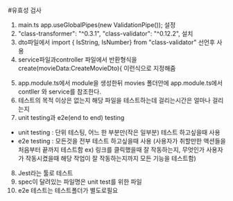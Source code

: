 #유효성 검사

1. main.ts app.useGlobalPipes(new ValidationPipe()); 설정
2. "class-transformer": "^0.3.1",
   "class-validator": "^0.12.2",
   설치
3. dto파일에서 import { IsString, IsNumber} from "class-validator" 선언후 사용
4. service파일과controller 파일에서 반환형식을 create(movieData:CreateMovieDto){ 이런식으로 지정해줌

<!-- main module파일에선 정말 중요한 것만 controller와 service를 사용함 아니면 movie를 따로 import해서 사용(componets를 나눠서 index.js로 호출하는것과 같음) -->

5. app.module.ts에서 module을 생성한뒤 movies 폴더안에 app.module.ts에서 contller 와 service를 참조한다.
6. 테스트의 목적 이상은 없는지 해당 파일을 테스트하는데 걸리는시간은 얼마나 걸리는지
7. unit testing과 e2e(end to end) testing

- unit testing : 단위 테스팅, 어느 한 부분만(작은 일부분) 테스트 하고싶을때 사용
- e2e testing : 모든것을 전부 테스트 하고싶을때 사용 (사용자가 취할만한 액션들을 처음부터 끝까지 테스트함 ex) 링크를 클릭했을때 잘 작동하는지, 무엇인가 사용자가 작동시켰을때 해당 작업이 잘 작동하는지까지 모든 기능을 테스트함)

8. Jest라는 툴로 테스트
9. spec이 달려있는 파일명은 unit test를 위한 파일
10. e2e 테스트는 테스트폴더가 별도로필요

